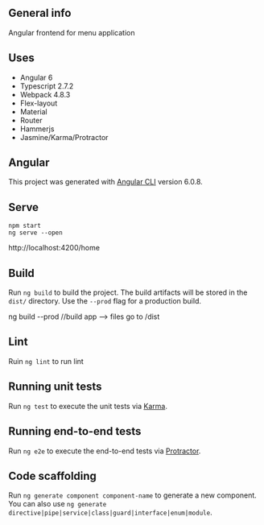 ## General info
Angular frontend for menu application

## Uses
* Angular                           6
* Typescript                        2.7.2
* Webpack                           4.8.3
* Flex-layout
* Material
* Router
* Hammerjs
* Jasmine/Karma/Protractor

## Angular

This project was generated with [Angular CLI](https://github.com/angular/angular-cli) version 6.0.8.

## Serve

```console
npm start
ng serve --open
```
    			
http://localhost:4200/home

## Build

Run `ng build` to build the project. The build artifacts will be stored in the `dist/` directory. Use the `--prod` flag for a production build.

ng build --prod 		//build app --> files go to /dist

## Lint
Ruin `ng lint` to run lint

## Running unit tests

Run `ng test` to execute the unit tests via [Karma](https://karma-runner.github.io).

## Running end-to-end tests

Run `ng e2e` to execute the end-to-end tests via [Protractor](http://www.protractortest.org/).

## Code scaffolding

Run `ng generate component component-name` to generate a new component. You can also use `ng generate directive|pipe|service|class|guard|interface|enum|module`.